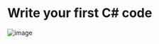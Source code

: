  # Write your first C# code

![image](https://user-images.githubusercontent.com/92801510/143843344-e5e2dba6-9da6-42da-b248-48adc92ef6f8.png)
